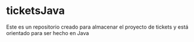 # ticketsJava
Este es un repositorio creado para almacenar el proyecto de tickets y está orientado para ser hecho en Java
